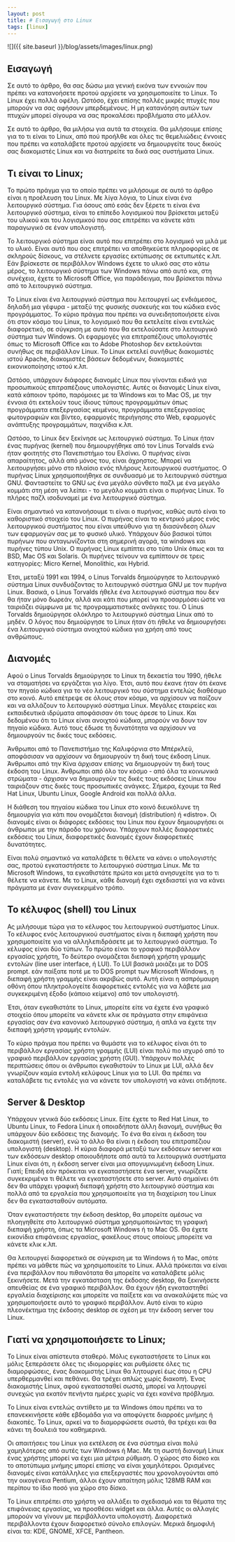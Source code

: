 ```yaml
---
layout: post
title: # Εισαγωγή στο Linux
tags: [linux]
---
```


![]({{ site.baseurl }}/blog/assets/images/linux.png)

## Εισαγωγή

Σε αυτό το άρθρο, θα σας δώσω μια γενική εικόνα των εννοιών που πρέπει να κατανοήσετε προτού αρχίσετε να χρησιμοποιείτε το Linux. Το Linux έχει πολλά οφέλη. Ωστόσο, έχει επίσης πολλές μικρές πτυχές που μπορούν να σας αφήσουν μπερδεμένους. Η μη κατανόηση αυτών των πτυχών μπορεί σίγουρα να σας προκαλέσει προβλήματα στο μέλλον.

Σε αυτό το άρθρο, θα μιλήσω για αυτά τα στοιχεία. Θα μιλήσουμε επίσης για το τι είναι το Linux, από πού προήλθε και όλες τις θεμελιώδεις έννοιες που πρέπει να καταλάβετε προτού αρχίσετε να δημιουργείτε τους δικούς σας διακομιστές Linux και να διατηρείτε τα δικά σας συστήματα Linux.
<!--more-->
## Τι είναι το Linux;

Το πρώτο πράγμα για το οποίο πρέπει να μιλήσουμε σε αυτό το άρθρο είναι η προέλευση του Linux. Με λίγα λόγια, το Linux είναι ένα λειτουργικό σύστημα. Για όσους από εσάς δεν ξέρετε τι είναι ένα λειτουργικό σύστημα, είναι το επίπεδο λογισμικού που βρίσκεται μεταξύ του υλικού και του λογισμικού που σας επιτρέπει να κάνετε κάτι παραγωγικό σε έναν υπολογιστή.

Το λειτουργικό σύστημα είναι αυτό που επιτρέπει στο λογισμικό να μιλά με το υλικό. Είναι αυτό που σας επιτρέπει να αποθηκεύετε πληροφορίες σε σκληρούς δίσκους, να στέλνετε εργασίες εκτύπωσης σε εκτυπωτές κ.λπ. Εάν βρίσκεστε σε  περιβάλλον Windows έχετε το υλικό σας στο κάτω μέρος, το λειτουργικό σύστημα των Windows πάνω από αυτό και, στη συνέχεια, έχετε το Microsoft Office, για παράδειγμα, που βρίσκεται πάνω από το λειτουργικό σύστημα.

Το Linux είναι ένα λειτουργικό σύστημα που λειτουργεί ως ενδιάμεσος, δηλαδή μια γέφυρα - μεταξύ της φυσικής συσκευής και του κώδικα ενός προγράμματος. Το κύριο πράγμα που πρέπει να συνειδητοποιήσετε είναι ότι στον κόσμο του Linux, το λογισμικό που θα εκτελείτε είναι εντελώς διαφορετικό, σε σύγκριση με αυτό που θα εκτελούσατε στο λειτουργικό σύστημα των Windows. Οι εφαρμογές για επιτραπέζιους υπολογιστές όπως το Microsoft Office και το Adobe Photoshop δεν εκτελούνται συνήθως σε περιβάλλον Linux. Το Linux εκτελεί συνήθως διακομιστές ιστού Apache, διακομιστές βάσεων δεδομένων, διακομιστές εικονικοποίησης ιστού κ.λπ.

Ωστόσο, υπάρχουν διάφορες διανομές Linux που γίνονται ειδικά για προσωπικούς επιτραπέζιους υπολογιστές. Αυτές οι διανομές Linux είναι, κατά κάποιον τρόπο, παρόμοιες με τα Windows και το Mac OS, με την έννοια ότι εκτελούν τους ίδιους τύπους προγραμμάτων όπως προγράμματα επεξεργασίας κειμένου, προγράμματα επεξεργασίας φωτογραφιών και βίντεο, εφαρμογές περιήγησης στο Web, εφαρμογές ανάπτυξης προγραμμάτων, παιχνίδια κ.λπ.

Ωστόσο, το Linux δεν ξεκίνησε ως λειτουργικό σύστημα. Το Linux ήταν ένας πυρήνας (kernel) που δημιουργήθηκε από τον Linus Torvalds ενώ ήταν φοιτητής στο Πανεπιστήμιο του Ελσίνκι. Ο πυρήνας είναι απαραίτητος, αλλά από μόνος του, είναι άχρηστος. Μπορεί να λειτουργήσει μόνο στο πλαίσιο ενός πλήρους λειτουργικού συστήματος. Ο πυρήνας Linux χρησιμοποιήθηκε σε συνδυασμό με το λειτουργικό σύστημα GNU. Φανταστείτε το GNU ως ένα μεγάλο σύνθετο παζλ με ένα μεγάλο κομμάτι στη μέση να λείπει - το μεγάλο κομμάτι είναι ο πυρήνας Linux. Το πλήρες παζλ ισοδυναμεί με ένα λειτουργικό σύστημα.

Είναι σημαντικό να κατανοήσουμε τι είναι ο πυρήνας, καθώς αυτό είναι το καθοριστικό στοιχείο του Linux. Ο πυρήνας είναι το κεντρικό μέρος ενός λειτουργικού συστήματος που είναι υπεύθυνο για τη διασύνδεση όλων των εφαρμογών σας με το φυσικό υλικό. Υπάρχουν δύο βασικοί τύποι πυρήνων που ανταγωνίζονται στη σημερινή αγορά, τα  windows και πυρήνες τύπου Unix. Ο πυρήνας Linux εμπίπτει στο τύπο Unix όπως και τα BSD, Mac OS και Solaris. Οι πυρήνες τείνουν να εμπίπτουν σε τρεις κατηγορίες: Micro Kernel, Monolithic, και Hybrid.

Έτσι, μεταξύ 1991 και 1994, ο Linus Torvalds δημιούργησε το λειτουργικό σύστημα Linux συνδυάζοντας το λειτουργικό σύστημα GNU με τον πυρήνα Linux. Βασικά, ο Linus Torvalds ήθελε ένα λειτουργικό σύστημα που δεν θα ήταν μόνο δωρεάν, αλλά και κάτι που μπορεί να προσαρμόσει ώστε να ταιριάζει σύμφωνα με τις προγραμματιστικές ανάγκες του. Ο Linus Torvalds δημιούργησε ολόκληρο το λειτουργικό σύστημα Linux από το μηδέν. Ο λόγος που δημιούργησε το Linux ήταν ότι ήθελε να δημιουργήσει ένα λειτουργικό σύστημα ανοιχτού κώδικα για χρήση από τους ανθρώπους.

## Διανομές

Αφού ο Linus Torvalds δημιούργησε το Linux τη δεκαετία του 1990, ήθελε να σταματήσει να εργάζεται για λίγο. Έτσι, αυτό που έκανε ήταν ότι έκανε τον πηγαίο κώδικα για το νέο λειτουργικό του σύστημα εντελώς διαθέσιμο στο κοινό. Αυτό επέτρεψε σε όλους στον κόσμο, να αρχίσουν να παίζουν και να αλλάζουν το λειτουργικό σύστημα Linux. Μεγάλες εταιρείες και εκπαιδευτικά ιδρύματα αποφάσισαν ότι τους άρεσε το Linux. Και δεδομένου ότι το Linux είναι ανοιχτού κώδικα, μπορούν να δουν τον πηγαίο κώδικα. Αυτό τους έδωσε τη δυνατότητα να αρχίσουν να δημιουργούν τις δικές τους εκδόσεις.

Άνθρωποι από το Πανεπιστήμιο της Καλιφόρνια στο Μπέρκλεϋ, αποφάσισαν να αρχίσουν να δημιουργούν τη δική τους έκδοση Linux. Άνθρωποι από την Κίνα άρχισαν επίσης να δημιουργούν τη δική τους έκδοση του Linux. Άνθρωποι από όλο τον κόσμο - από όλα τα κοινωνικά στρώματα - άρχισαν να δημιουργούν τις δικές τους εκδόσεις Linux που ταιριάζουν στις δικές τους προσωπικές ανάγκες. Σήμερα, έχουμε τα Red Hat Linux, Ubuntu Linux, Google Android και πολλά άλλα.

Η διάθεση του πηγαίου κώδικα του Linux στο κοινό διευκόλυνε τη δημιουργία για κάτι που ονομάζεται διανομή (distribution) ή «distro». Οι διανομές είναι οι διάφορες εκδόσεις του Linux που έχουν δημιουργήσει οι άνθρωποι με την πάροδο του χρόνου. Υπάρχουν πολλές διαφορετικές εκδόσεις του Linux, διαφορετικές διανομές έχουν διαφορετικές δυνατότητες.

Είναι πολύ σημαντικό να καταλάβετε τι θέλετε να κάνει ο υπολογιστής σας, προτού εγκαταστήσετε το λειτουργικό σύστημα Linux. Με τα Microsoft Windows, τα εγκαθιστάτε πρώτα και μετά ανησυχείτε για το τι θέλετε να κάνετε. Με το Linux, κάθε διανομή έχει σχεδιαστεί για να κάνει πράγματα με έναν συγκεκριμένο τρόπο. 

## Το κέλυφος (shell) του Linux

Ας μιλήσουμε τώρα για το κέλυφος του λειτουργικού συστήματος Linux. Το κέλυφος ενός λειτουργικού συστήματος είναι η διεπαφή χρήστη που χρησιμοποιείτε για να αλληλεπιδράσετε με το λειτουργικό σύστημα. Το κέλυφος είναι δύο τύπων. Το πρώτο είναι το γραφικό περιβάλλον εργασίας χρήστη, Το δεύτερο ονομάζεται διεπαφή χρήστη γραμμής εντολών (line user interface, ή LUI). Το LUI βασικά μοιάζει με το DOS prompt. εάν παίξατε ποτέ με το DOS prompt των Microsoft Windows, η διεπαφή χρήστη γραμμής είναι ακριβώς αυτό. Αυτή είναι η ασπρόμαυρη οθόνη όπου πληκτρολογείτε διαφορετικές εντολές για να λάβετε μια συγκεκριμένη έξοδο (κάποιο κείμενο) από τον υπολογιστή.

Έτσι, όταν εγκαθιστάτε το Linux, μπορείτε είτε να έχετε ένα γραφικό στοιχείο όπου μπορείτε να κάνετε κλικ σε πράγματα στην επιφάνεια εργασίας σαν ένα κανονικό λειτουργικό σύστημα, ή απλά να έχετε την διεπαφή χρήστη γραμμής εντολών.

Το κύριο πράγμα που πρέπει να θυμάστε για το κέλυφος είναι ότι το περιβάλλον εργασίας χρήστη γραμμής (LUI) είναι πολύ πιο ισχυρό από το γραφικό περιβάλλον εργασίας χρήστη (GUI). Υπάρχουν πολλές περιπτώσεις όπου οι άνθρωποι εγκαθιστούν το Linux με LUI, αλλά δεν γνωρίζουν καμία εντολή κελύφους Linux για το LUI. Θα πρέπει να καταλάβετε τις εντολές για να κάνετε τον υπολογιστή να κάνει οτιδήποτε.

## Server & Desktop

Υπάρχουν γενικά δύο εκδόσεις Linux. Είτε έχετε το Red Hat Linux, το Ubuntu Linux, το Fedora Linux ή οποιαδήποτε άλλη διανομή, συνήθως θα υπάρχουν δύο εκδόσεις της διανομής. Το ένα θα είναι η έκδοση του διακομιστή (server), ενώ το άλλο θα είναι η έκδοση του επιτραπέζιου υπολογιστή (desktop). Η κύρια διαφορά μεταξύ των εκδόσεων server και των εκδόσεων desktop οποιουδήποτε από αυτά τα λειτουργικά συστήματα Linux είναι ότι, η έκδοση server είναι μια απογυμνωμένη έκδοση Linux. Γιατί; Επειδή εάν πρόκειται να εγκαταστήσετε ένα server, γνωρίζετε συγκεκριμένα τι θέλετε να εγκαταστήσετε στο server. Αυτό σημαίνει ότι δεν θα υπάρχει γραφική διεπαφή χρήστη στο λειτουργικό σύστημα και πολλά από τα εργαλεία που χρησιμοποιείτε για τη διαχείριση του Linux δεν θα εγκατασταθούν αυτόματα.

Όταν εγκαταστήσετε την έκδοση desktop, θα μπορείτε αμέσως να πλοηγηθείτε στο λειτουργικό σύστημα χρησιμοποιώντας τη γραφική διεπαφή χρήστη, όπως τα Microsoft Windows ή το Mac OS. Θα έχετε εικονίδια επιφάνειας εργασίας, φακέλους στους οποίους μπορείτε να κάνετε κλικ κ.λπ.

Θα λειτουργεί διαφορετικά σε σύγκριση με τα Windows ή το Mac, οπότε πρέπει να μάθετε πώς να χρησιμοποιείτε το Linux. Αλλά πρόκειται να είναι ένα περιβάλλον που πιθανότατα θα μπορείτε να καταλάβετε μόλις ξεκινήσετε. Μετά την εγκατάσταση της έκδοσης desktop, θα ξεκινήσετε απευθείας σε ένα γραφικό περιβάλλον. Θα έχουν ήδη εγκαταστηθεί εργαλεία διαχείρισης και μπορείτε να παίξετε και να ανακαλύψετε πώς να χρησιμοποιήσετε αυτό το γραφικό περιβάλλον. Αυτό είναι το κύριο πλεονέκτημα της έκδοσης desktop σε σχέση με την έκδοση server του Linux.

## Γιατί να χρησιμοποιήσετε το Linux;

Το Linux είναι απίστευτα σταθερό. Μόλις εγκαταστήσετε το Linux και μόλις ξεπεράσετε όλες τις ιδιομορφίες και ρυθμίσετε όλες τις διαμορφώσεις, ένας διακομιστής Linux θα λητουργεί έως ότου η CPU υπερθερμανθεί και πεθάνει. Θα τρέχει απλώς χωρίς διακοπή. Ένας διακομιστής Linux, αφού εγκατασταθεί σωστά, μπορεί να λητουργεί συνεχώς για εκατόν πενήντα ημέρες χωρίς να έχει κανένα πρόβλημα. 

Το Linux είναι εντελώς αντίθετο με τα Windows όπου πρέπει να το επανεκκινήσετε κάθε εβδομάδα για να αποφύγετε διαρροές μνήμης ή διακοπές. Το Linux, αρκεί να το διαμορφώσετε σωστά, θα τρέχει και θα κάνει τη δουλειά του καθημερινά.

Οι απαιτήσεις του Linux για εκτέλεση σε ένα σύστημα είναι πολύ χαμηλότερες από αυτές των Windows ή Mac. Με τη σωστή διανομή Linux ένας χρήστης μπορεί να έχει μια μέτρια ρύθμιση. Ο χώρος στο δίσκο και το αποτύπωμα μνήμης μπορεί επίσης να είναι χαμηλότεροι. Ορισμένες διανομές είναι κατάλληλες για επεξεργαστές που χρονολογούνται από την οικογένεια Pentium, άλλοι έχουν απαίτηση μόλις 128MB RAM και περίπου το ίδιο ποσό για χώρο στο δίσκο.

Το Linux επιτρέπει στο χρήστη να αλλάξει το σχεδιασμό και τα θέματα της επιφάνειας εργασίας, να προσθέσει widget και άλλα. Αυτές οι αλλαγές μπορούν να γίνουν με περιβάλλοντα υπολογιστή. Διαφορετικά περιβάλλοντα έχουν διαφορετικό σύνολο επιλογών. Μερικά δημοφιλή είναι τα: KDE, GNOME, XFCE, Pantheon.

